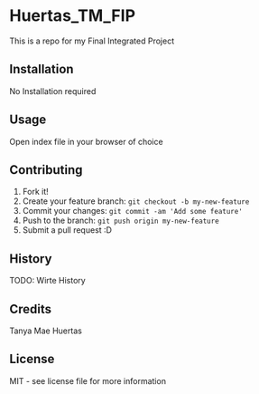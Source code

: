 # Huertas_TM_FIP
This is a repo for my Final Integrated Project

## Installation
No Installation required

## Usage
Open index file in your browser of choice

## Contributing
1. Fork it!
2. Create your feature branch: `git checkout -b my-new-feature`
3. Commit your changes: `git commit -am 'Add some feature'`
4. Push to the branch: `git push origin my-new-feature`
5. Submit a pull request :D

## History
TODO: Wirte History

## Credits
Tanya Mae Huertas

## License
MIT - see license file for more information